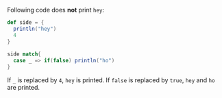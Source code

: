 Following code does **not** print `hey`:

```scala
def side = {
  println("hey")
  4
}
  
side match{
  case _ => if(false) println("ho")
}
```

If `_` is replaced by `4`, `hey` is printed. If `false` is replaced by `true`, `hey` and `ho` are printed.
